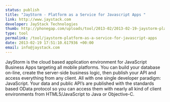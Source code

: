 ```yaml
--- 
status: publish
title: "JayStorm - Platform as a Service for Javascript Apps "
link: http://www.jaystack.com
developer: JayStack Technologies
thumb: http://phonegap.com/uploads/tool/2013-02/2013-02-19-jaystorm-platform-as-a-service-for-javascript-apps.png
type: tool
permalink: /tool/jaystorm-platform-as-a-service-for-javascript-apps
date: 2013-02-19 17:51:10.617936 +00:00
email: info@jaystack.com
---
```


JayStorm is the cloud based application environment for JavaScript Business Apps targeting all mobile platforms. You can build your database on-line, create the server-side business logic, then publish your API and access everything from any client. All with one single developer paradigm: JavaScript. Your data and public API’s are published with the standards based OData protocol so you can access them with nearly all kind of client environments from HTML5/JavaScript to Java or Objective-C.
